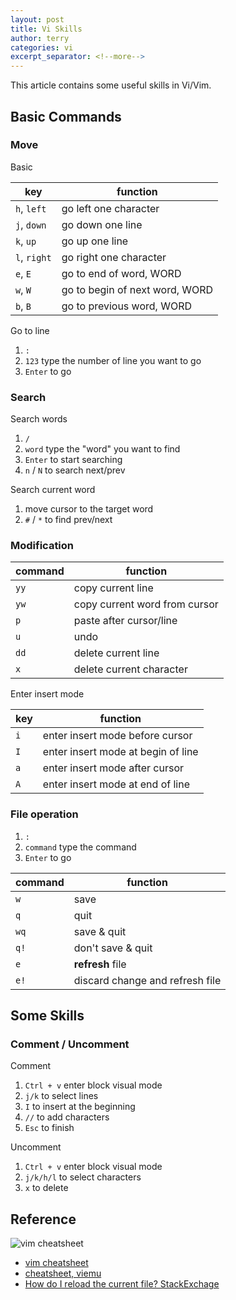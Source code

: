 ```yaml
---
layout: post
title: Vi Skills
author: terry
categories: vi
excerpt_separator: <!--more-->
---
```


This article contains some useful skills in Vi/Vim.
<!--more-->

## Basic Commands

### Move

Basic

| key | function |
|------|----------|
| `h`, `left` | go left one character |
| `j`, `down` | go down one line |
| `k`, `up` | go up one line |
| `l`, `right` | go right one character |
| `e`, `E` | go to end of word, WORD |
| `w`, `W` | go to begin of next word, WORD |
| `b`, `B` | go to previous word, WORD |

Go to line

1. `:`
2. `123` type the number of line you want to go
3. `Enter` to go

### Search

Search words

1. `/`
2. `word` type the "word" you want to find
3. `Enter` to start searching
4. `n` / `N` to search next/prev

Search current word

1. move cursor to the target word
2. `#` / `*` to find prev/next

### Modification

| command | function |
|------|----------|
| `yy` | copy current line |
| `yw` | copy current word from cursor |
| `p` | paste after cursor/line |
| `u` | undo |
| `dd` | delete current line |
| `x` | delete current character |

Enter insert mode

| key | function |
|------|----------|
| `i` | enter insert mode before cursor |
| `I` | enter insert mode at begin of line |
| `a` | enter insert mode after cursor |
| `A` | enter insert mode at end of line |

### File operation

1. `:`
2. `command` type the command
3. `Enter` to go

| command | function |
|------|----------|
| `w` | save |
| `q` | quit |
| `wq` | save & quit |
| `q!` | don't save & quit |
| `e` | **refresh** file |
| `e!` | discard change and refresh file |

## Some Skills

### Comment / Uncomment

Comment

1. `Ctrl + v` enter block visual mode
2. `j/k` to select lines
3. `I` to insert at the beginning
4. `//` to add characters
5. `Esc` to finish

Uncomment

1. `Ctrl + v` enter block visual mode
2. `j/k/h/l` to select characters
3. `x` to delete

## Reference

![vim cheatsheet](https://rumorscity.com/wp-content/uploads/2014/08/10-Best-VIM-Cheat-Sheet-02.jpg)

* [vim cheatsheet](https://rumorscity.com/wp-content/uploads/2014/08/10-Best-VIM-Cheat-Sheet-02.jpg)
* [cheatsheet, viemu](http://www.viemu.com/vi-vim-dvorak-cheat-sheet.gif)
* [How do I reload the current file? StackExchage](https://vi.stackexchange.com/questions/444/how-do-i-reload-the-current-file)
